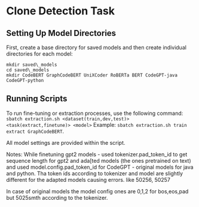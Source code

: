 # Clone Detection Task

## Setting Up Model Directories

First, create a base directory for saved models and then create individual directories for each model:

```
mkdir saved\_models
cd saved\_models
mkdir CodeBERT GraphCodeBERT UniXCoder RoBERTa BERT CodeGPT-java CodeGPT-python
```

## Running Scripts

To run fine-tuning or extraction processes, use the following command:
`sbatch extraction.sh <dataset(train,dev,test)> <task(extract,finetune)> <model>`
Example: `sbatch extraction.sh train extract GraphCodeBERT`. 


All model settings are provided within the script.


Notes:
While finetuning gpt2 models - used tokenizer.pad_token_id to get sequence length for gpt2 and ada[ted models (the ones pretrained on text) and used model.config.pad_token_id for CodeGPT - original models for java and python. Tha token ids according to tokenizer and model are slightly different for the adapted models causing errors. like 50256, 50257

In case of original models the model config ones are 0,1,2 for bos,eos,pad but 5025smth according to the tokenizer.




